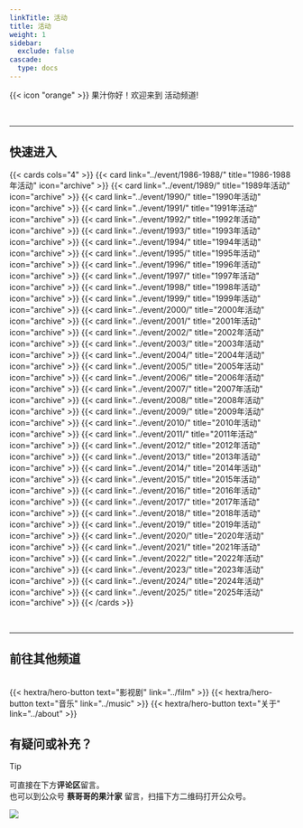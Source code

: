 ```yaml
---
linkTitle: 活动
title: 活动
weight: 1
sidebar:
  exclude: false
cascade:
  type: docs
---
```


{{< icon "orange" >}} 果汁你好！欢迎来到 活动频道!

<!--more-->

<br>
<hr>

## 快速进入

{{< cards cols="4" >}}
  {{< card link="../event/1986-1988/" title="1986-1988年活动" icon="archive" >}}
  {{< card link="../event/1989/" title="1989年活动" icon="archive" >}}
  {{< card link="../event/1990/" title="1990年活动" icon="archive" >}}
  {{< card link="../event/1991/" title="1991年活动" icon="archive" >}}
  {{< card link="../event/1992/" title="1992年活动" icon="archive" >}}
  {{< card link="../event/1993/" title="1993年活动" icon="archive" >}}
  {{< card link="../event/1994/" title="1994年活动" icon="archive" >}}
  {{< card link="../event/1995/" title="1995年活动" icon="archive" >}}
  {{< card link="../event/1996/" title="1996年活动" icon="archive" >}}
  {{< card link="../event/1997/" title="1997年活动" icon="archive" >}}
  {{< card link="../event/1998/" title="1998年活动" icon="archive" >}}
  {{< card link="../event/1999/" title="1999年活动" icon="archive" >}}
  {{< card link="../event/2000/" title="2000年活动" icon="archive" >}}
  {{< card link="../event/2001/" title="2001年活动" icon="archive" >}}
  {{< card link="../event/2002/" title="2002年活动" icon="archive" >}}
  {{< card link="../event/2003/" title="2003年活动" icon="archive" >}}
  {{< card link="../event/2004/" title="2004年活动" icon="archive" >}}
  {{< card link="../event/2005/" title="2005年活动" icon="archive" >}}
  {{< card link="../event/2006/" title="2006年活动" icon="archive" >}}
  {{< card link="../event/2007/" title="2007年活动" icon="archive" >}}
  {{< card link="../event/2008/" title="2008年活动" icon="archive" >}}
  {{< card link="../event/2009/" title="2009年活动" icon="archive" >}}
  {{< card link="../event/2010/" title="2010年活动" icon="archive" >}}
  {{< card link="../event/2011/" title="2011年活动" icon="archive" >}}
  {{< card link="../event/2012/" title="2012年活动" icon="archive" >}}
  {{< card link="../event/2013/" title="2013年活动" icon="archive" >}}
  {{< card link="../event/2014/" title="2014年活动" icon="archive" >}}
  {{< card link="../event/2015/" title="2015年活动" icon="archive" >}}
  {{< card link="../event/2016/" title="2016年活动" icon="archive" >}}
  {{< card link="../event/2017/" title="2017年活动" icon="archive" >}}
  {{< card link="../event/2018/" title="2018年活动" icon="archive" >}}
  {{< card link="../event/2019/" title="2019年活动" icon="archive" >}}
  {{< card link="../event/2020/" title="2020年活动" icon="archive" >}}
  {{< card link="../event/2021/" title="2021年活动" icon="archive" >}}
  {{< card link="../event/2022/" title="2022年活动" icon="archive" >}}
  {{< card link="../event/2023/" title="2023年活动" icon="archive" >}}
  {{< card link="../event/2024/" title="2024年活动" icon="archive" >}}
  {{< card link="../event/2025/" title="2025年活动" icon="archive" >}}
{{< /cards >}}

<br>
<hr>

## 前往其他频道
<br>
<!-- {{< hextra/hero-button text="📺 电视节目" link="../show" >}} -->
{{< hextra/hero-button text="影视剧" link="../film" >}}
{{< hextra/hero-button text="音乐" link="../music" >}}
<!-- {{< hextra/hero-button text="📚 文章" link="../article" >}} -->
{{< hextra/hero-button text="关于" link="../about" >}}

## 有疑问或补充？

> [!TIP]
> 可直接在下方**评论区**留言。<br>
> 也可以到公众号  **蔡哥哥的果汁家**  留言，扫描下方二维码打开公众号。

![](../qrcode.jpg)
